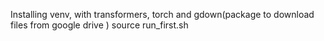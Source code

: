 Installing venv, with transformers, torch and gdown(package to download files from google drive )
    source run_first.sh